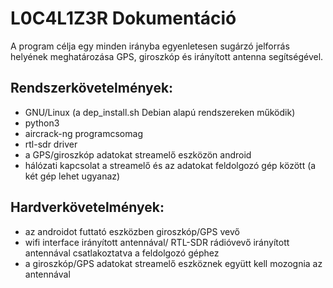 # L0C4L1Z3R Dokumentáció

A program célja egy minden irányba egyenletesen sugárzó jelforrás
helyének meghatározása GPS, giroszkóp és irányított antenna segítségével.

## Rendszerkövetelmények:
- GNU/Linux (a dep_install.sh Debian alapú rendszereken működik)
- python3
- aircrack-ng programcsomag
- rtl-sdr driver
- a GPS/giroszkóp adatokat streamelő eszközön android
- hálózati kapcsolat a streamelő és az adatokat feldolgozó gép között (a két gép lehet ugyanaz)

## Hardverkövetelmények:
- az androidot futtató eszközben giroszkóp/GPS vevő
- wifi interface irányított antennával/ RTL-SDR rádióvevő irányított antennával csatlakoztatva a feldolgozó géphez
- a giroszkóp/GPS adatokat streamelő eszköznek együtt kell mozognia az antennával


